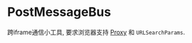 # PostMessageBus

跨iframe通信小工具, 要求浏览器支持 [Proxy](https://developer.mozilla.org/en-US/docs/Web/JavaScript/Reference/Global_Objects/Proxy) 和 `URLSearchParams`.
